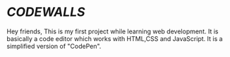 # *CODEWALLS*

Hey friends,
This is my first project while learning web development. It is basically a code editor which works with HTML,CSS and JavaScript. It is a simplified version of "CodePen". 
